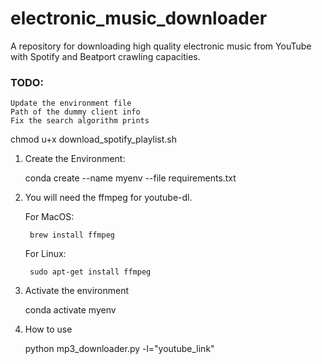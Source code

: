 # electronic_music_downloader

A repository for downloading high quality electronic music from YouTube with Spotify and Beatport crawling capacities.

### TODO: 
    Update the environment file
    Path of the dummy client info      
    Fix the search algorithm prints  

chmod u+x download_spotify_playlist.sh

1) Create the Environment:

    conda create --name myenv --file requirements.txt

2) You will need the ffmpeg for youtube-dl.

    For MacOS: 

        brew install ffmpeg

    For Linux:

        sudo apt-get install ffmpeg

3) Activate the environment

    conda activate myenv

4) How to use

    python mp3_downloader.py -l="youtube_link"